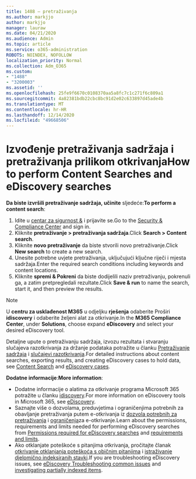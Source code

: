 ```yaml
---
title: 1488 – pretraživanja
ms.author: markjjo
author: markjjo
manager: lauraw
ms.date: 04/21/2020
ms.audience: Admin
ms.topic: article
ms.service: o365-administration
ROBOTS: NOINDEX, NOFOLLOW
localization_priority: Normal
ms.collection: Adm_O365
ms.custom:
- "1488"
- "3200003"
ms.assetid: ''
ms.openlocfilehash: 25fe9f6670c0108370aa5a8fc7c1c271f6c809a1
ms.sourcegitcommit: 4a82381bdb22cbc8bc91d2e02c633897d45ade4b
ms.translationtype: MT
ms.contentlocale: hr-HR
ms.lasthandoff: 12/14/2020
ms.locfileid: "49668506"
---
```

# <a name="how-to-perform-content-searches-and-ediscovery-searches"></a><span data-ttu-id="9c4f3-102">Izvođenje pretraživanja sadržaja i pretraživanja prilikom otkrivanja</span><span class="sxs-lookup"><span data-stu-id="9c4f3-102">How to perform Content Searches and eDiscovery searches</span></span>

<span data-ttu-id="9c4f3-103">**Da biste izvršili pretraživanje sadržaja, učinite** sljedeće:</span><span class="sxs-lookup"><span data-stu-id="9c4f3-103">**To perform a content search**:</span></span>

1. <span data-ttu-id="9c4f3-104">Idite u [centar za sigurnost &](https://protection.office.com) i prijavite se.</span><span class="sxs-lookup"><span data-stu-id="9c4f3-104">Go to the [Security & Compliance Center](https://protection.office.com) and sign in.</span></span>
2. <span data-ttu-id="9c4f3-105">Kliknite **pretraživanje > pretraživanja sadržaja**.</span><span class="sxs-lookup"><span data-stu-id="9c4f3-105">Click **Search > Content search**.</span></span>
3. <span data-ttu-id="9c4f3-106">Kliknite **novo pretraživanje** da biste stvorili novo pretraživanje.</span><span class="sxs-lookup"><span data-stu-id="9c4f3-106">Click **New search** to create a new search.</span></span>
4. <span data-ttu-id="9c4f3-107">Unesite potrebne uvjete pretraživanja, uključujući ključne riječi i mjesta sadržaja.</span><span class="sxs-lookup"><span data-stu-id="9c4f3-107">Enter the required search conditions including keywords and content locations.</span></span>
5. <span data-ttu-id="9c4f3-108">Kliknite **spremi & Pokreni** da biste dodijelili naziv pretraživanju, pokrenuli ga, a zatim pretpregledali rezultate.</span><span class="sxs-lookup"><span data-stu-id="9c4f3-108">Click **Save & run** to name the search, start it, and then preview the results.</span></span>

> [!NOTE]
> <span data-ttu-id="9c4f3-109">U **centru za usklađenost M365** u odjeljku **rješenja** odaberite Proširi **idiscovery** i odaberite željeni alat za otkrivanje.</span><span class="sxs-lookup"><span data-stu-id="9c4f3-109">In the **M365 Compliance Center**, under **Solutions**, choose expand **eDiscovery** and select your desired eDiscovery tool.</span></span>

<span data-ttu-id="9c4f3-110">Detaljne upute o pretraživanju sadržaja, izvozu rezultata i stvaranju slučajeva razotkrivanja za držanje podataka potražite u članku [Pretraživanje sadržaja](https://docs.microsoft.com/microsoft-365/compliance/content-search) i [slučajevi razotkrivanja](https://docs.microsoft.com/microsoft-365/compliance/ediscovery-cases).</span><span class="sxs-lookup"><span data-stu-id="9c4f3-110">For detailed instructions about content searches, exporting results, and creating eDiscovery cases to hold data, see [Content Search](https://docs.microsoft.com/microsoft-365/compliance/content-search) and [eDiscovery cases](https://docs.microsoft.com/microsoft-365/compliance/ediscovery-cases).</span></span>

<span data-ttu-id="9c4f3-111">**Dodatne informacije**:</span><span class="sxs-lookup"><span data-stu-id="9c4f3-111">**More information**:</span></span>

- <span data-ttu-id="9c4f3-112">Dodatne informacije o alatima za otkrivanje programa Microsoft 365 potražite u članku [idiscovery](https://docs.microsoft.com/microsoft-365/compliance/ediscovery).</span><span class="sxs-lookup"><span data-stu-id="9c4f3-112">For more information on eDiscovery tools in Microsoft 365, see [eDiscovery](https://docs.microsoft.com/microsoft-365/compliance/ediscovery).</span></span>
- <span data-ttu-id="9c4f3-113">Saznajte više o dozvolama, preduvjetima i ograničenjima potrebnih za obavljanje pretraživanja putem e-otkrivanja iz [dozvola potrebnih za pretraživanja](https://docs.microsoft.com/microsoft-365/compliance/assign-ediscovery-permissions) i [ograničenja](https://docs.microsoft.com/microsoft-365/compliance/limits-for-content-search)za e-otkrivanje.</span><span class="sxs-lookup"><span data-stu-id="9c4f3-113">Learn about the permissions, requirements and limits needed for performing eDiscovery searches from [Permissions required for eDiscovery searches](https://docs.microsoft.com/microsoft-365/compliance/assign-ediscovery-permissions) and [requirements and limits](https://docs.microsoft.com/microsoft-365/compliance/limits-for-content-search).</span></span>
- <span data-ttu-id="9c4f3-114">Ako otklanjate poteškoće s pitanjima otkrivanja, pročitajte članak [otkrivanje otklanjanja poteškoća s običnim pitanjima](https://docs.microsoft.com/microsoft-365/compliance/ediscovery-troubleshooting-common-issues) i [istraživanje djelomično indeksiranih stavki](https://docs.microsoft.com/microsoft-365/compliance/investigating-partially-indexed-items-in-ediscovery).</span><span class="sxs-lookup"><span data-stu-id="9c4f3-114">If you are troubleshooting eDiscovery issues, see [eDiscovery Troubleshooting common issues](https://docs.microsoft.com/microsoft-365/compliance/ediscovery-troubleshooting-common-issues) and [investigating partially indexed items](https://docs.microsoft.com/microsoft-365/compliance/investigating-partially-indexed-items-in-ediscovery).</span></span>
